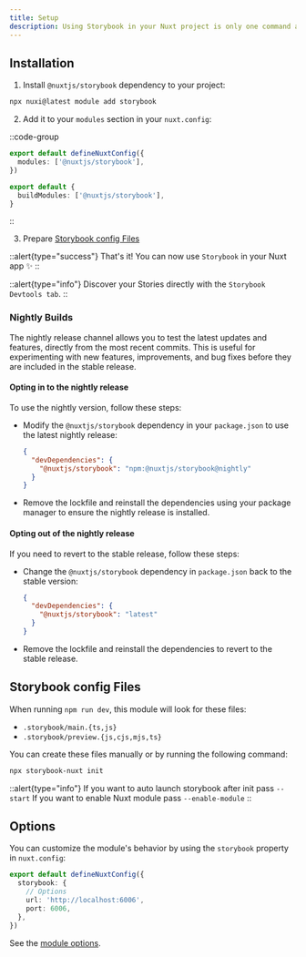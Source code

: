 ```yaml
---
title: Setup
description: Using Storybook in your Nuxt project is only one command away ✨
---
```


## Installation

1. Install `@nuxtjs/storybook` dependency to your project:

```bash
npx nuxi@latest module add storybook
```

2. Add it to your `modules` section in your `nuxt.config`:

::code-group

```ts [nuxt.config (Nuxt 3)]
export default defineNuxtConfig({
  modules: ['@nuxtjs/storybook'],
})
```

```ts [nuxt.config (Nuxt 2)]
export default {
  buildModules: ['@nuxtjs/storybook'],
}
```

::

3. Prepare [Storybook config Files](#storybook-config-files)

::alert{type="success"}
That's it! You can now use `Storybook` in your Nuxt app ✨
::

::alert{type="info"}
Discover your Stories directly with the `Storybook Devtools tab`.
::

### Nightly Builds

The nightly release channel allows you to test the latest updates and features, directly from the most recent commits. This is useful for experimenting with new features, improvements, and bug fixes before they are included in the stable release.

#### Opting in to the nightly release

To use the nightly version, follow these steps:

- Modify the `@nuxtjs/storybook` dependency in your `package.json` to use the latest nightly release:

  ```json
  {
    "devDependencies": {
      "@nuxtjs/storybook": "npm:@nuxtjs/storybook@nightly"
    }
  }
  ```

- Remove the lockfile and reinstall the dependencies using your package manager to ensure the nightly release is installed.

#### Opting out of the nightly release

If you need to revert to the stable release, follow these steps:

- Change the `@nuxtjs/storybook` dependency in `package.json` back to the stable version:

  ```json
  {
    "devDependencies": {
      "@nuxtjs/storybook": "latest"
    }
  }
  ```

- Remove the lockfile and reinstall the dependencies to revert to the stable release.

## Storybook config Files

When running `npm run dev`, this module will look for these files:

- `.storybook/main.{ts,js}`
- `.storybook/preview.{js,cjs,mjs,ts}`

You can create these files manually or by running the following command:

```bash
npx storybook-nuxt init
```

::alert{type="info"}
If you want to auto launch storybook after init pass `--start`
If you want to enable Nuxt module pass `--enable-module`
::

## Options

You can customize the module's behavior by using the `storybook` property in `nuxt.config`:

```ts [nuxt.config]
export default defineNuxtConfig({
  storybook: {
    // Options
    url: 'http://localhost:6006',
    port: 6006,
  },
})
```

See the [module options](/getting-started/options).
